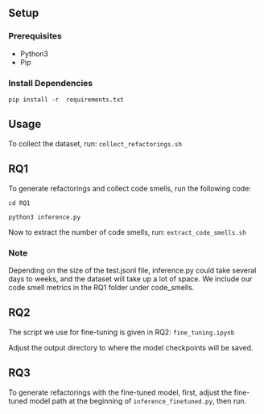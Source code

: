 ## Setup
### Prerequisites
- Python3
- Pip

### Install Dependencies
```
pip install -r  requirements.txt
```

## Usage
To collect the dataset, run:
`collect_refactorings.sh`

## RQ1
To generate refactorings and collect code smells, run the following code:
```
cd RQ1

python3 inference.py
```

Now to extract the number of code smells, run: `extract_code_smells.sh`


### Note
Depending on the size of the test.jsonl file, inference.py could take several days to weeks, and the dataset will take up a lot of space. We include our code smell metrics in the RQ1 folder under code_smells.

## RQ2
The script we use for fine-tuning is given in RQ2: `fine_tuning.ipynb`

Adjust the output directory to where the model checkpoints will be saved.

## RQ3
To generate refactorings with the fine-tuned model, first, adjust the fine-tuned model path at the beginning of `inference_finetuned.py`, then run.
